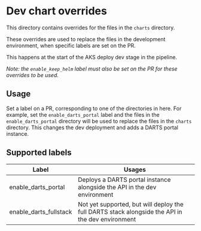 # Dev chart overrides

This directory contains overrides for the files in the `charts` directory.

These overrides are used to replace the files in the development environment, when specific labels are set on the PR.

This happens at the start of the AKS deploy dev stage in the pipeline.

_Note: the `enable_keep_helm` label must also be set on the PR for these overrides to be used._

## Usage

Set a label on a PR, corresponding to one of the directories in here. For example, set the `enable_darts_portal` label and the files in the `enable_darts_portal` directory will be used to replace the files in the `charts` directory. This changes the dev deployment and adds a DARTS portal instance.

## Supported labels

| Label                  | Usages                                                                                           |
|------------------------|--------------------------------------------------------------------------------------------------|
| enable_darts_portal    | Deploys a DARTS portal instance alongside the API in the dev environment                         |
| enable_darts_fullstack | Not yet supported, but will deploy the full DARTS stack alongside the API in the dev environment |